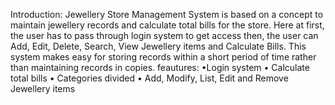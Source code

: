 Introduction:
            Jewellery Store Management System is based on a  concept to maintain jewellery records and calculate total bills for the store. Here at first, the user has to pass through login system to get access then, the user can Add, Edit, Delete, Search, View Jewellery items and Calculate Bills. This system makes easy for storing records within a short period of time rather than maintaining records in copies. 
feautures:
 •Login system
•	Calculate total bills
•	Categories divided
•	Add, Modify, List, Edit and Remove Jewellery items
